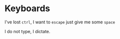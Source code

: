 # Keyboards

I've lost `ctrl`, I want to `escape` just give me some `space`

I do not type, I dictate.
